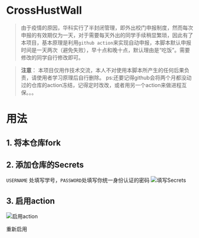 # CrossHustWall
> 由于疫情的原因，华科实行了半封闭管理，即外出校门申报制度，然而每次申报的有效期仅为一天，对于需要每天外出的同学手续稍显繁琐，因此有了本项目，基本原理是利用`github action`来实现自动申报，本脚本默认申报时间是一天两次（避免失败），早十点和晚十点，默认理由是“吃饭”。需要修改的同学自行修改即可。

> **注意**： 本项目仅用作技术交流，本人不对使用本脚本所产生的任何后果负责，请使用者学习原理后自行删除。
> ps:还要记得github会将两个月都没动过的仓库的action冻结，记得定时改改，或者用另一个action来做进程互保。。。

# 用法

## 1. 将本仓库fork

## 2. 添加仓库的Secrets

`USERNAME` 处填写学号，`PASSWORD`处填写你统一身份认证的密码
![填写Secrets](./img1.png)
## 3.  启用action
![启用action](./img2.png)

重新启用
